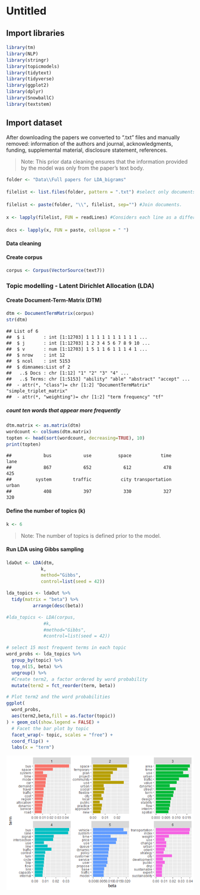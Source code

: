 Untitled
================

## Import libraries

``` r
library(tm)
library(NLP)
library(stringr)
library(topicmodels)
library(tidytext)
library(tidyverse)
library(ggplot2)
library(dplyr)
library(SnowballC)
library(textstem)
```

## Import dataset

After downloading the papers we converted to “.txt” files and manually
removed: information of the authors and journal, acknowledgments,
funding, supplemental material, disclosure statement, references.

> Note: This prior data cleaning ensures that the information provided
> by the model was only from the paper’s text body.

``` r
folder <- "Data\\Full papers for LDA_bigrams"

filelist <- list.files(folder, pattern = ".txt") #select only documents ".txt"

filelist <- paste(folder, "\\", filelist, sep="") #Join documents.  

x <- lapply(filelist, FUN = readLines) #Considers each line as a different element (document). 

docs <- lapply(x, FUN = paste, collapse = " ")
```

#### Data cleaning

#### Create corpus

``` r
corpus <- Corpus(VectorSource(text7))
```

### Topic modelling - Latent Dirichlet Allocation (LDA)

#### Create Document-Term-Matrix (DTM)

``` r
dtm <- DocumentTermMatrix(corpus) 
str(dtm)
```

    ## List of 6
    ##  $ i       : int [1:12703] 1 1 1 1 1 1 1 1 1 1 ...
    ##  $ j       : int [1:12703] 1 2 3 4 5 6 7 8 9 10 ...
    ##  $ v       : num [1:12703] 1 5 1 1 6 1 1 1 4 1 ...
    ##  $ nrow    : int 12
    ##  $ ncol    : int 5153
    ##  $ dimnames:List of 2
    ##   ..$ Docs : chr [1:12] "1" "2" "3" "4" ...
    ##   ..$ Terms: chr [1:5153] "ability" "able" "abstract" "accept" ...
    ##  - attr(*, "class")= chr [1:2] "DocumentTermMatrix" "simple_triplet_matrix"
    ##  - attr(*, "weighting")= chr [1:2] "term frequency" "tf"

##### count ten words that appear more frequently

``` r
dtm.matrix <- as.matrix(dtm)
wordcount <- colSums(dtm.matrix)
topten <- head(sort(wordcount, decreasing=TRUE), 10)
print(topten)
```

    ##            bus            use          space           time           lane 
    ##            867            652            612            478            425 
    ##         system        traffic           city transportation          urban 
    ##            408            397            330            327            320

#### Define the number of topics (k)

``` r
k <- 6
```

> Note: The number of topics is defined prior to the model.

#### Run LDA using Gibbs sampling

``` r
ldaOut <- LDA(dtm,
             k, 
             method="Gibbs", 
             control=list(seed = 42)) 
```

``` r
lda_topics <- ldaOut %>%
  tidy(matrix = "beta") %>%
          arrange(desc(beta))
```

``` r
#lda_topics <- LDA(corpus,
              #k, 
              #method="Gibbs", 
              #control=list(seed = 42))
```

``` r
# select 15 most frequent terms in each topic
word_probs <- lda_topics %>%
  group_by(topic) %>%
  top_n(15, beta) %>%
  ungroup() %>%
  #Create term2, a factor ordered by word probability
  mutate(term2 = fct_reorder(term, beta))
```

``` r
# Plot term2 and the word probabilities
ggplot(
  word_probs,
  aes(term2,beta,fill = as.factor(topic))
) + geom_col(show.legend = FALSE) +
  # Facet the bar plot by topic
  facet_wrap(~ topic, scales = "free") +
  coord_flip() +
  labs(x = "term")
```

![](LDA_Bigrams_Full_Papers_files/figure-gfm/unnamed-chunk-11-1.png)<!-- -->

